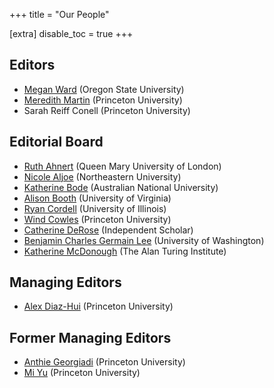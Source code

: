 +++
title = "Our People"

[extra]
disable_toc = true
+++

## Editors

- [Megan Ward](https://liberalarts.oregonstate.edu/users/megan-ward) (Oregon State University)
- [Meredith Martin](https://english.princeton.edu/people/meredith-martin) (Princeton University)
- Sarah Reiff Conell (Princeton University)

## Editorial Board

- [Ruth Ahnert](https://www.qmul.ac.uk/sed/staff/ahnertr.html) (Queen Mary University of London)
- [Nicole Aljoe](https://cssh.northeastern.edu/faculty/nicole-aljoe/) (Northeastern University)
- [Katherine Bode](https://researchers.anu.edu.au/researchers/bode-k) (Australian National University)
- [Alison Booth](https://english.as.virginia.edu/people/profile/ab6j) (University of Virginia)
- [Ryan Cordell](https://ischool.illinois.edu/people/ryan-cordell) (University of Illinois)
- [Wind Cowles](https://library.princeton.edu/staff/hwcowles) (Princeton University)
- [Catherine DeRose](http://www.catherinederose.com/) (Independent Scholar)
- [Benjamin Charles Germain Lee](https://bcglee.github.io/) (University of Washington)
- [Katherine McDonough](https://www.turing.ac.uk/people/researchers/katherine-mcdonough) (The Alan Turing Institute)

## Managing Editors

- [Alex Diaz-Hui](https://english.princeton.edu/people/alex-diaz-hui) (Princeton University)

## Former Managing Editors
- [Anthie Georgiadi](https://english.princeton.edu/people/anthoula-georgiadi) (Princeton University)
- [Mi Yu](https://english.princeton.edu/people/mi-yu) (Princeton University)
